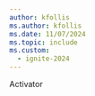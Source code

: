 ```yaml
---
author: kfollis
ms.author: kfollis
ms.date: 11/07/2024
ms.topic: include
ms.custom:
  - ignite-2024
---
```

Activator
